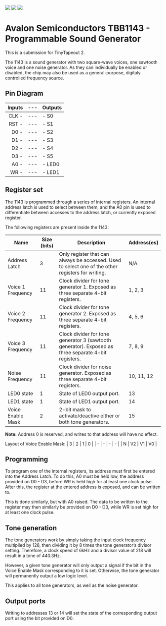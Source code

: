 ![](../../workflows/gds/badge.svg) ![](../../workflows/docs/badge.svg) ![](../../workflows/tests/badge.svg)

# Avalon Semiconductors TBB1143 - Programmable Sound Generator
This is a submission for TinyTapeout 2.

The 1143 is a sound generator with two square-wave voices, one sawtooth voice and one noise generator. As they can individually be enabled or disabled, the chip may also be used as a general-purpose, digitaly controlled frequency source.

## Pin Diagram

| Inputs    | --- | Outputs                   |
| -----:    | --- | :------                   |
| CLK -     | --- | - S0                   |
| RST -     | --- | - S1                   |
| D0 -      | --- | - S2                      |
| D1 -      | --- | - S3                      |
| D2 -      | --- | - S4                      |
| D3 -      | --- | - S5                      |
| A0 -      | --- | - LED0                      |
| WR -      | --- | - LED1                      |

## Register set

The 1143 is programmed through a series of internal registers. An internal address latch is used to select between them, and the A0 pin is used to differentiate between accesses to the address latch, or currently exposed register.

The following registers are present inside the 1143:

| Name | Size (bits) | Description | Address(es) |
| ---- | ----------- | ----------- | ------- |
| Address Latch | 3 | Only register that can always be accessed. Used to select one of the other registers for writing. | N/A |
| Voice 1 Frequency | 11 | Clock divider for tone generator 1. Exposed as three separate 4-bit registers. | 1, 2, 3 |
| Voice 2 Frequency | 11 | Clock divider for tone generator 2. Exposed as three separate 4-bit registers. | 4, 5, 6 |
| Voice 3 Frequency | 11 | Clock divider for tone generator 3 (sawtooth generator). Exposed as three separate 4-bit registers. | 7, 8, 9 |
| Noise Frequency | 11 | Clock divider for noise generator. Exposed as three separate 4-bit registers. | 10, 11, 12 |
| LED0 state | 1 | State of LED0 output port. | 13 |
| LED1 state | 1 | State of LED1 output port. | 14 |
| Voice Enable Mask | 2 | 2-bit mask to activate/deactive either or both tone generators. | 15 |

**Note:** Address 0 is reserved, and writes to that address will have no effect.

Layout of Voice Enable Mask:
| 3 | 2 | 1 | 0 |
| - | - | - | - |
| N | V2 | V1 | V0 |

## Programming

To program one of the internal registers, its address must first be entered into the Address Latch. To do this, A0 must be held low, the address provided on D0 - D3, before WR is held high for at least one clock pulse. After this, the register at the entered address is exposed, and can be written to.

This is done similarly, but with A0 raised. The data to be written to the register may then similarly be provided on D0 - D3, while WR is set high for at least one clock pulse.

## Tone generation

The tone generators work by simply taking the input clock frequency multiplied by 128, then dividing it by 8 times the tone generator’s divisor setting. Therefore, a clock speed of 6kHz and a divisor value of 218 will result in a tone of 440.3Hz.

However, a given tone generator will only output a signal if the bit in the Voice Enable Mask corresponding to it is set. Otherwise, the tone generator will permanently output a low logic level. 

This applies to all tone generators, as well as the noise generator.

## Output ports

Writing to addresses 13 or 14 will set the state of the corresponding output port using the bit provided on D0.

